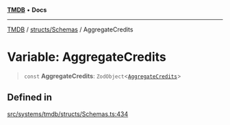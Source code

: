 [**TMDB**](../../../README.md) • **Docs**

***

[TMDB](../../../README.md) / [structs/Schemas](../README.md) / AggregateCredits

# Variable: AggregateCredits

> `const` **AggregateCredits**: `ZodObject`\<[`AggregateCredits`](../type-aliases/AggregateCredits.md)\>

## Defined in

[src/systems/tmdb/structs/Schemas.ts:434](https://github.com/Norviah/media-hub/blob/18a8c2edf600e1d27fc5173db1855dfb068c9a34/src/systems/tmdb/structs/Schemas.ts#L434)
